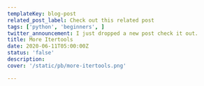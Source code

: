 ```yaml
---
templateKey: blog-post
related_post_label: Check out this related post
tags: ['python', 'beginners', ]
twitter_announcement: I just dropped a new post check it out.
title: More Itertools
date: 2020-06-11T05:00:00Z
status: 'false'
description:
cover: '/static/pb/more-itertools.png'

---
```


<!--
<p style='text-align: center'>
<a href='https://waylonwalker.com/more-itertools'>
  <img
    style='width:500px; max-width:80%; margin: auto;'
    src="https://images.waylonwalker.com/more-itertools.png"
    alt="Read more from the More Itertools article"
  />
  </a>
</p>

-->
